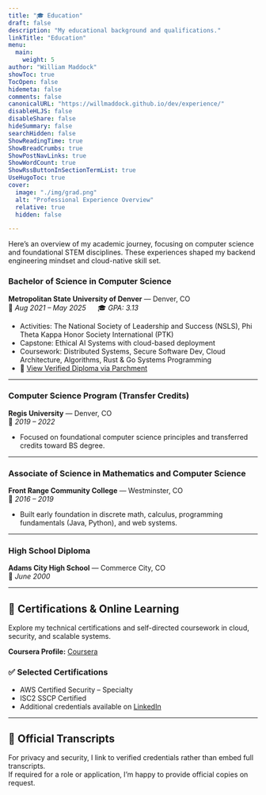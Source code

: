 ```yaml
---
title: "🎓 Education"
draft: false
description: "My educational background and qualifications."
linkTitle: "Education"
menu:
  main:
    weight: 5
author: "William Maddock"
showToc: true
TocOpen: false
hidemeta: false
comments: false
canonicalURL: "https://willmaddock.github.io/dev/experience/"
disableHLJS: false
disableShare: false
hideSummary: false
searchHidden: false
ShowReadingTime: true
ShowBreadCrumbs: true
ShowPostNavLinks: true
ShowWordCount: true
ShowRssButtonInSectionTermList: true
UseHugoToc: true
cover:
  image: "./img/grad.png"
  alt: "Professional Experience Overview"
  relative: true
  hidden: false

---
```


Here’s an overview of my academic journey, focusing on computer science and foundational STEM disciplines. These experiences shaped my backend engineering mindset and cloud-native skill set.

### **Bachelor of Science in Computer Science**
**Metropolitan State University of Denver** — Denver, CO  
📅 *Aug 2021 – May 2025* &nbsp;&nbsp;&nbsp;&nbsp; 🎓 *GPA: 3.13*

- Activities: The National Society of Leadership and Success (NSLS), Phi Theta Kappa Honor Society International (PTK)
- Capstone: Ethical AI Systems with cloud-based deployment
- Coursework: Distributed Systems, Secure Software Dev, Cloud Architecture, Algorithms, Rust & Go Systems Programming
- 📄 <a href="https://www.parchment.com/u/award/3ad84111770fb3057d24cfa62e2e5f8e" target="_blank" rel="noopener noreferrer">View Verified Diploma via Parchment</a>

---

### **Computer Science Program (Transfer Credits)**
**Regis University** — Denver, CO  
📅 *2019 – 2022*

- Focused on foundational computer science principles and transferred credits toward BS degree.

---

### **Associate of Science in Mathematics and Computer Science**
**Front Range Community College** — Westminster, CO  
📅 *2016 – 2019*

- Built early foundation in discrete math, calculus, programming fundamentals (Java, Python), and web systems.

---

### **High School Diploma**
**Adams City High School** — Commerce City, CO  
📅 *June 2000*

---

## 🧠 Certifications & Online Learning

Explore my technical certifications and self-directed coursework in cloud, security, and scalable systems.

**Coursera Profile:** <a href="https://www.coursera.org/user/7008887677c742577bce8c3e01913e83" target="_blank" rel="noopener noreferrer">Coursera</a>

### ✅ Selected Certifications
- AWS Certified Security – Specialty
- ISC2 SSCP Certified
- Additional credentials available on <a href="https://www.linkedin.com/in/willmaddockcs/" target="_blank" rel="noopener noreferrer">LinkedIn</a>


---

## 📜 Official Transcripts

For privacy and security, I link to verified credentials rather than embed full transcripts.  
If required for a role or application, I’m happy to provide official copies on request.
